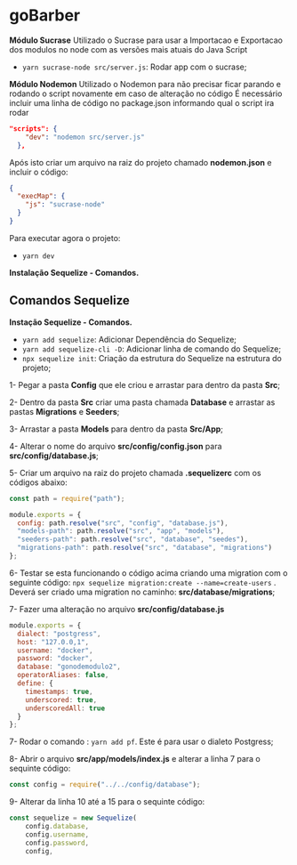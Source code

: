 # goBarber

**Módulo Sucrase**
Utilizado o Sucrase para usar a Importacao e Exportacao dos modulos no node com as
versões mais atuais do Java Script

- `yarn sucrase-node src/server.js`: Rodar app com o sucrase;

**Módulo Nodemon**
Utilizado o Nodemon para não precisar ficar parando e rodando o script novamente em caso
de alteração no código
É necessário incluir uma linha de código no package.json informando qual o script ira rodar

```json
"scripts": {
    "dev": "nodemon src/server.js"
  },
```

Após isto criar um arquivo na raiz do projeto chamado **nodemon.json** e incluir o código:

```json
{
  "execMap": {
    "js": "sucrase-node"
  }
}
```

Para executar agora o projeto:

- `yarn dev`

**Instalação Sequelize - Comandos.**

## Comandos Sequelize

**Instação Sequelize - Comandos.**

- `yarn add sequelize`: Adicionar Dependência do Sequelize;
- `yarn add sequelize-cli -D`: Adicionar linha de comando do Sequelize;
- `npx sequelize init`: Criação da estrutura do Sequelize na estrutura do projeto;

1- Pegar a pasta **Config** que ele criou e arrastar para dentro da pasta **Src**;

2- Dentro da pasta **Src** criar uma pasta chamada **Database** e arrastar as pastas **Migrations** e **Seeders**;

3- Arrastar a pasta **Models** para dentro da pasta **Src/App**;

4- Alterar o nome do arquivo **src/config/config.json** para **src/config/database.js**;

5- Criar um arquivo na raiz do projeto chamada **.sequelizerc** com os códigos abaixo:

```javascript
const path = require("path");

module.exports = {
  config: path.resolve("src", "config", "database.js"),
  "models-path": path.resolve("src", "app", "models"),
  "seeders-path": path.resolve("src", "database", "seedes"),
  "migrations-path": path.resolve("src", "database", "migrations")
};
```

6- Testar se esta funcionando o código acima criando uma migration com o seguinte código: `npx sequelize migration:create --name=create-users` .
Deverá ser criado uma migration no caminho: **src/database/migrations**;

7- Fazer uma alteração no arquivo **src/config/database.js**

```javascript
module.exports = {
  dialect: "postgress",
  host: "127.0.0,1",
  username: "docker",
  password: "docker",
  database: "gonodemodulo2",
  operatorAliases: false,
  define: {
    timestamps: true,
    underscored: true,
    underscoredAll: true
  }
};
```

7- Rodar o comando : `yarn add pf`. Este é para usar o dialeto Postgress;

8- Abrir o arquivo **src/app/models/index.js** e alterar a linha 7 para o sequinte código:

```javascript
const config = require("../../config/database");
```

9- Alterar da linha 10 até a 15 para o sequinte código:

```javascript
const sequelize = new Sequelize(
    config.database,
    config.username,
    config.password,
    config,
```
